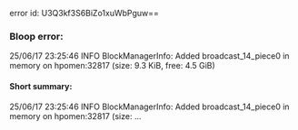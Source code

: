 error id: U3Q3kf3S6BiZo1xuWbPguw==
### Bloop error:

25/06/17 23:25:46 INFO BlockManagerInfo: Added broadcast_14_piece0 in memory on hpomen:32817 (size: 9.3 KiB, free: 4.5 GiB)
#### Short summary: 

25/06/17 23:25:46 INFO BlockManagerInfo: Added broadcast_14_piece0 in memory on hpomen:32817 (size: ...